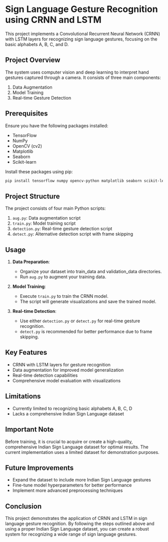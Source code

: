 # Sign Language Gesture Recognition using CRNN and LSTM

This project implements a Convolutional Recurrent Neural Network (CRNN) with LSTM layers for recognizing sign language gestures, focusing on the basic alphabets A, B, C, and D.

## Project Overview

The system uses computer vision and deep learning to interpret hand gestures captured through a camera. It consists of three main components:

1. Data Augmentation
2. Model Training
3. Real-time Gesture Detection

## Prerequisites

Ensure you have the following packages installed:

- TensorFlow
- NumPy
- OpenCV (cv2)
- Matplotlib
- Seaborn
- Scikit-learn

Install these packages using pip:

```bash
pip install tensorflow numpy opencv-python matplotlib seaborn scikit-learn
```

## Project Structure

The project consists of four main Python scripts:

1. `aug.py`: Data augmentation script
2. `train.py`: Model training script
3. `detection.py`: Real-time gesture detection script
4. `detect.py`: Alternative detection script with frame skipping

## Usage

1. **Data Preparation**:
   - Organize your dataset into train_data and validation_data directories.
   - Run `aug.py` to augment your training data.

2. **Model Training**:
   - Execute `train.py` to train the CRNN model.
   - The script will generate visualizations and save the trained model.

3. **Real-time Detection**:
   - Use either `detection.py` or `detect.py` for real-time gesture recognition.
   - `detect.py` is recommended for better performance due to frame skipping.

## Key Features

- CRNN with LSTM layers for gesture recognition
- Data augmentation for improved model generalization
- Real-time detection capabilities
- Comprehensive model evaluation with visualizations

## Limitations

- Currently limited to recognizing basic alphabets A, B, C, D
- Lacks a comprehensive Indian Sign Language dataset

## Important Note

Before training, it is crucial to acquire or create a high-quality, comprehensive Indian Sign Language dataset for optimal results. The current implementation uses a limited dataset for demonstration purposes.

## Future Improvements

- Expand the dataset to include more Indian Sign Language gestures
- Fine-tune model hyperparameters for better performance
- Implement more advanced preprocessing techniques

## Conclusion

This project demonstrates the application of CRNN and LSTM in sign language gesture recognition. By following the steps outlined above and using a proper Indian Sign Language dataset, you can create a robust system for recognizing a wide range of sign language gestures.

